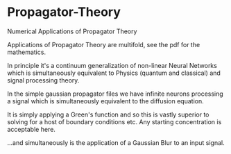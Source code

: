 # Propagator-Theory
Numerical Applications of Propagator Theory

Applications of Propagator Theory are multifold, see the pdf for the mathematics. 

In principle it's a continuum generalization of non-linear Neural Networks which is simultaneously equivalent to Physics (quantum and classical) and signal processing theory.

In the simple gaussian propagator files we have infinite neurons processing a signal which is simultaneously equivalent to the diffusion equation.

It is simply applying a Green's function and so this is vastly superior to solving for a host  of boundary conditions etc. Any starting concentration is acceptable here.

...and simultaneously is the application of a Gaussian Blur to an input signal.

